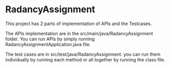 # RadancyAssignment

This project has 2 parts of implementation of APIs and the Testcases.

The APIs implementation are in the src/main/java/RadancyAssignment folder.
You can run APIs by simply running RadancyAssignmentApplication.java file. 

The test cases are in src/test/java/RadancyAssignment. 
you can run them individually by running each method or all together by running the class file. 
